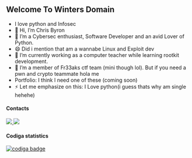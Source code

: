 ## Welcome To Winters Domain

<!--
**W1nterFr3ak/W1nterFr3ak** is a ✨ _special_ ✨ repository because its `README.md` (this file) appears on your GitHub profile.

Here are some ideas to get you started:

- 🔭 I’m currently working on ...
- 🌱 I’m currently learning ...
- 👯 I’m looking to collaborate on ...
- 🤔 I’m looking for help with ...
- 💬 Ask me about ...
- 📫 How to reach me: ...
- 😄 Pronouns: ...
- ⚡ Fun fact: ...
-->

- I love python and Infosec 
- 👋 Hi, I’m Chris Byron
- 👀 I’m a Cybersec enthusiast, Software Developer and an avid Lover of Python.
- 😄 Did i mention that am a wannabe Linux and Exploit dev 
- 🌱 I’m currently working as a computer teacher while learning rootkit development.
- 💞️ I’m a member of Fr33aks ctf team (mini though lol). But if you need a pwn and crypto teammate hola me 
- Portfolio: I think I need one of these (coming soon)
- ⚡ Let me emphasize on this: I Love python(i guess thats why am single hehehe)
#### Contacts
<a href="mailto:byronchris25@gmail.com">
<img src="https://img.shields.io/badge/Gmail-D14836?style=for-the-badge&logo=gmail&logoColor=white" />
</a>
<a href="https://wa.me/0741106971">
<img src="https://img.shields.io/badge/WhatsApp-25D366?style=for-the-badge&logo=whatsapp&logoColor=white"/>
</a>


#### Codiga statistics
 
<a href="https://app.codiga.io/public/user/github/W1nterFr3ak">
   <img src="https://api.codiga.io/public/badge/user/github/W1nterFr3ak?style=light" alt="codiga badge" />
</a>




